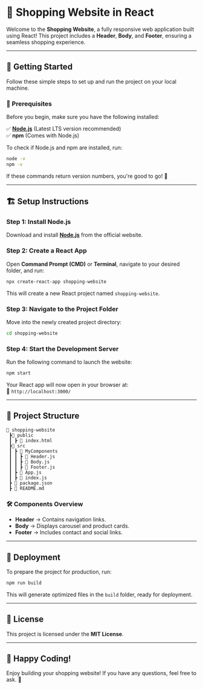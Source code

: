 # 🛒 Shopping Website in React

Welcome to the **Shopping Website**, a fully responsive web application built using React! This project includes a **Header**, **Body**, and **Footer**, ensuring a seamless shopping experience.  

---

## 🚀 Getting Started  

Follow these simple steps to set up and run the project on your local machine.  

### 📌 Prerequisites  

Before you begin, make sure you have the following installed:  

✅ **[Node.js](https://nodejs.org/)** (Latest LTS version recommended)  
✅ **npm** (Comes with Node.js)  

To check if Node.js and npm are installed, run:  

```sh
node -v
npm -v
```

If these commands return version numbers, you're good to go! 🎉  

---

## 🏗️ Setup Instructions  

### **Step 1: Install Node.js**  
Download and install **[Node.js](https://nodejs.org/)** from the official website.  

### **Step 2: Create a React App**  
Open **Command Prompt (CMD)** or **Terminal**, navigate to your desired folder, and run:  

```sh
npx create-react-app shopping-website
```

This will create a new React project named `shopping-website`.  

### **Step 3: Navigate to the Project Folder**  
Move into the newly created project directory:  

```sh
cd shopping-website
```

### **Step 4: Start the Development Server**  
Run the following command to launch the website:  

```sh
npm start
```

Your React app will now open in your browser at:  
🔗 `http://localhost:3000/`  

---

## 📂 Project Structure  

```
📂 shopping-website
 ┣📂 public
 ┃ ┣ 📜 index.html
 ┣📂 src
 ┃ ┣ 📂 MyComponents
 ┃ ┃ ┣ 📜 Header.js
 ┃ ┃ ┣ 📜 Body.js
 ┃ ┃ ┣ 📜 Footer.js
 ┃ ┣ 📜 App.js
 ┃ ┣ 📜 index.js
 ┣ 📜 package.json
 ┣ 📜 README.md
```

### **🛠️ Components Overview**  
- **Header** → Contains navigation links.  
- **Body** → Displays carousel and product cards.  
- **Footer** → Includes contact and social links.  

---

## 🚀 Deployment  

To prepare the project for production, run:  

```sh
npm run build
```

This will generate optimized files in the `build` folder, ready for deployment.  

---

## 📜 License  

This project is licensed under the **MIT License**.  

---

## 🎉 Happy Coding!  
Enjoy building your shopping website! If you have any questions, feel free to ask. 🚀 
